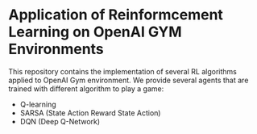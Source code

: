 # Application of Reinformcement Learning on OpenAI GYM Environments

This repository contains the implementation of several RL algorithms applied to OpenAI Gym environment. We provide several agents that are trained with different algorithm to play a game:

- Q-learning
- SARSA (State Action Reward State Action)
- DQN (Deep Q-Network)




